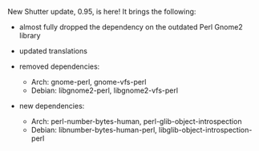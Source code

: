 New Shutter update, 0.95, is here! It brings the following:

* almost fully dropped the dependency on the outdated Perl Gnome2 library
* updated translations

* removed dependencies:
  * Arch: gnome-perl, gnome-vfs-perl
  * Debian: libgnome2-perl, libgnome2-vfs-perl

* new dependencies:
  * Arch: perl-number-bytes-human, perl-glib-object-introspection
  * Debian: libnumber-bytes-human-perl, libglib-object-introspection-perl
